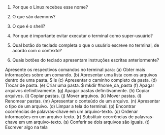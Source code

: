 

1. Por que o Linux recebeu esse nome?

2. O que são daemons?

3. O que é o shell?

4. Por que é importante evitar executar o terminal como super-usuário?

5. Qual botão do teclado completa o que o usuário escreve no terminal, de acordo com o contexto?

6. Quais botões do teclado apresentam instruções escritas anteriormente?

Apresente os respectivos comandos no terminal para:
 (a) Obter mais informações sobre um comando.
 (b) Apresentar uma lista com os arquivos dentro de uma pasta.
	$ ls
 (c) Apresentar o caminho completo da pasta.
 (d) Trocar de pasta.
 (e) Criar uma pasta.
	$ mkdir #nome_da_pasta
 (f) Apagar arquivos definitivamente.
 (g) Apagar pastas definitivamente.
 (h) Copiar arquivos.
 (i) Copiar pastas.
 (j) Mover arquivos.
 (k) Mover pastas.
 (l) Renomear pastas.
 (m) Apresentar o conteúdo de um arquivo.
 (n) Apresentar o tipo de um arquivo.
 (o) Limpar a tela do terminal.
 (p) Encontrar ocorrências de palavras-chave em um arquivo-texto.
 (q) Ordenar informações em um arquivo-texto.
 (r) Substituir ocorrências de palavras-chave em um arquivo-texto.
 (s) Conferir se dois arquivos são iguais.
 (t) Escrever algo na tela
